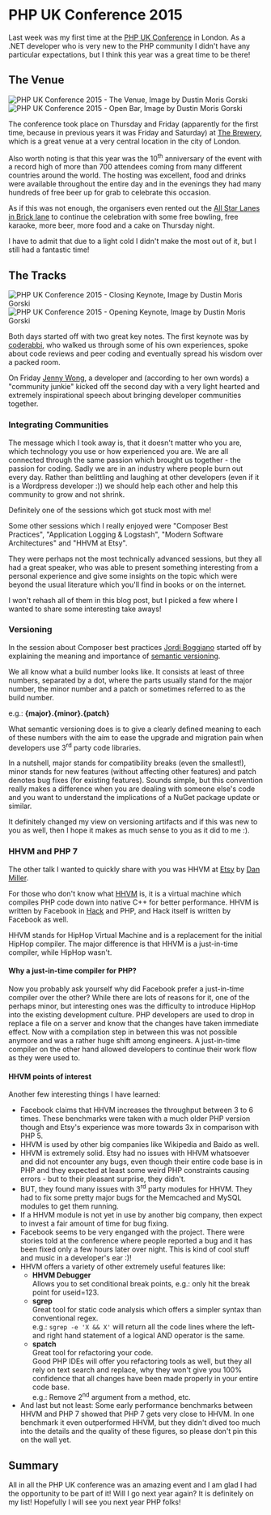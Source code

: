 ﻿<!--
    Tags: php-uk versioning hhvm
    Type: HTML
-->

# PHP UK Conference 2015

<p>Last week was my first time at the <a href="http://phpconference.co.uk/">PHP UK Conference</a> in London. As a .NET developer who is very new to the PHP community I didn't have any particular expectations, but I think this year was a great time to be there!</p>
<h2>The Venue</h2>
<img src="https://cdn.dusted.codes/images/blog-posts/2015-02-26/16626982306_ed7994ed96_o.jpg" alt="PHP UK Conference 2015 - The Venue, Image by Dustin Moris Gorski" class="half-width"><img src="https://cdn.dusted.codes/images/blog-posts/2015-02-26/16445626857_00f842eb7e_o.jpg" alt="PHP UK Conference 2015 - Open Bar, Image by Dustin Moris Gorski" class="half-width">
<p>The conference took place on Thursday and Friday (apparently for the first time, because in previous years it was Friday and Saturday) at <a href="http://www.thebrewery.co.uk/">The Brewery</a>, which is a great venue at a very central location in the city of London.</p>
<p>Also worth noting is that this year was the 10<sup>th</sup> anniversary of the event with a record high of more than 700 attendees coming from many different countries around the world. The hosting was excellent, food and drinks were available throughout the entire day and in the evenings they had many hundreds of free beer up for grab to celebrate this occasion.</p>
<p>As if this was not enough, the organisers even rented out the <a href="http://www.allstarlanes.co.uk/venues/brick-lane/karaoke/">All Star Lanes in Brick lane</a> to continue the celebration with some free bowling, free karaoke, more beer, more food and a cake on Thursday night.</p>
<p>I have to admit that due to a light cold I didn't make the most out of it, but I still had a fantastic time!</p>
<h2>The Tracks</h2>
<img src="https://cdn.dusted.codes/images/blog-posts/2015-02-26/16651908382_77919e91e6_o.jpg" alt="PHP UK Conference 2015 - Closing Keynote, Image by Dustin Moris Gorski" class="half-width"><img src="https://cdn.dusted.codes/images/blog-posts/2015-02-26/16651888422_9c337e1d3f_o.jpg" alt="PHP UK Conference 2015 - Opening Keynote, Image by Dustin Moris Gorski" class="half-width">
<p>Both days started off with two great key notes. The first keynote was by <a href="https://twitter.com/coderabbi">coderabbi</a>, who walked us through some of his own experiences, spoke about code reviews and peer coding and eventually spread his wisdom over a packed room.</p>
<p>On Friday <a href="https://twitter.com/miss_jwo">Jenny Wong</a>, a developer and (according to her own words) a "community junkie" kicked off the second day with a very light hearted and extremely inspirational speech about bringing developer communities together.</p>
<h3>Integrating Communities</h3>
<p>The message which I took away is, that it doesn't matter who you are, which technology you use or how experienced you are. We are all connected through the same passion which brought us together - the passion for coding. Sadly we are in an industry where people burn out every day. Rather than belittling and laughing at other developers (even if it is a Wordpress developer :)) we should help each other and help this community to grow and not shrink.</p>
<p>Definitely one of the sessions which got stuck most with me!</p>
<p>Some other sessions which I really enjoyed were "Composer Best Practices", "Application Logging & Logstash", "Modern Software Architectures" and "HHVM at Etsy".</p>
<p>They were perhaps not the most technically advanced sessions, but they all had a great speaker, who was able to present something interesting from a personal experience and give some insights on the topic which were beyond the usual literature which you'll find in books or on the internet.</p>
<p>I won't rehash all of them in this blog post, but I picked a few where I wanted to share some interesting take aways!</p>
<h3>Versioning</h3>
<p>In the session about Composer best practices <a href="http://seld.be/">Jordi Boggiano</a> started off by explaining the meaning and importance of <a href="http://semver.org">semantic versioning</a>.</p>
<p>We all know what a build number looks like. It consists at least of three numbers, separated by a dot, where the parts usually stand for the major number, the minor number and a patch or sometimes referred to as the build number.</p>
<p>e.g.: <strong>{major}.{minor}.{patch}</strong></p>
<p>What semantic versioning does is to give a clearly defined meaning to each of these numbers with the aim to ease the upgrade and migration pain when developers use 3<sup>rd</sup> party code libraries.</p>
<p>In a nutshell, major stands for compatibility breaks (even the smallest!), minor stands for new features (without affecting other features) and patch denotes bug fixes (for existing features). Sounds simple, but this convention really makes a difference when you are dealing with someone else's code and you want to understand the implications of a NuGet package update or similar.</p>
<p>It definitely changed my view on versioning artifacts and if this was new to you as well, then I hope it makes as much sense to you as it did to me :).</p>
<h3>HHVM and PHP 7</h3>
<p>The other talk I wanted to quickly share with you was HHVM at <a href="https://www.etsy.com/">Etsy</a> by <a href="https://twitter.com/jazzdan">Dan Miller</a>.</p>
<p>For those who don't know what <a href="http://hhvm.com/">HHVM</a> is, it is a virtual machine which compiles PHP code down into native C++ for better performance. HHVM is written by Facebook in <a href="http://hacklang.org/">Hack</a> and PHP, and Hack itself is written by Facebook as well.</p>
<p>HHVM stands for HipHop Virtual Machine and is a replacement for the initial HipHop compiler. The major difference is that HHVM is a just-in-time compiler, while HipHop wasn't.</p>
<h4>Why a just-in-time compiler for PHP?</h4>
<p>Now you probably ask yourself why did Facebook prefer a just-in-time compiler over the other? While there are lots of reasons for it, one of the perhaps minor, but interesting ones was the difficulty to introduce HipHop into the existing development culture. PHP developers are used to drop in replace a file on a server and know that the changes have taken immediate effect. Now with a compilation step in between this was not possible anymore and was a rather huge shift among engineers. A just-in-time compiler on the other hand allowed developers to continue their work flow as they were used to.</p>
<h4>HHVM points of interest</h4>
<p>Another few interesting things I have learned:</p>
<ul>
    <li>Facebook claims that HHVM increases the throughput between 3 to 6 times. These benchmarks were taken with a much older PHP version though and Etsy's experience was more towards 3x in comparison with PHP 5.</li>
    <li>HHVM is used by other big companies like Wikipedia and Baido as well.</li>
    <li>HHVM is extremely solid. Etsy had no issues with HHVM whatsoever and did not encounter any bugs, even though their entire code base is in PHP and they expected at least some weird PHP constraints causing errors - but to their pleasant surprise, they didn't.</li>
    <li>BUT, they found many issues with 3<sup>rd</sup> party modules for HHVM. They had to fix some pretty major bugs for the Memcached and MySQL modules to get them running.</li>
    <li>If a HHVM module is not yet in use by another big company, then expect to invest a fair amount of time for bug fixing.</li>
    <li>Facebook seems to be very enganged with the project. There were stories told at the conference where people reported a bug and it has been fixed only a few hours later over night. This is kind of cool stuff and music in a developer's ear :)!</li>
    <li>
        HHVM offers a variety of other extremely useful features like:
        <ul>
            <li>
                <strong>HHVM Debugger</strong><br />
                Allows you to set conditional break points, e.g.: only hit the break point for useid=123.
            </li>
            <li>
                <strong>sgrep</strong><br />
                Great tool for static code analysis which offers a simpler syntax than conventional regex.<br />
                e.g.: <code>sgrep -e 'X &amp;&amp; X'</code> will return all the code lines where the left- and right hand statement of a logical AND operator is the same.
            </li>
            <li>
                <strong>spatch</strong><br />
                Great tool for refactoring your code.<br />
                Good PHP IDEs will offer you refactoring tools as well, but they all rely on text search and replace, why they won't give you 100% confidence that all changes have been made properly in your entire code base.<br />
                e.g.: Remove 2<sup>nd</sup> argument from a method, etc.
            </li>
        </ul>
    </li>
    <li>And last but not least: Some early performance benchmarks between HHVM and PHP 7 showed that PHP 7 gets very close to HHVM. In one benchmark it even outperformed HHVM, but they didn't dived too much into the details and the quality of these figures, so please don't pin this on the wall yet.</li>
</ul>
<h2>Summary</h2>
<p>All in all the PHP UK conference was an amazing event and I am glad I had the opportunity to be part of it! Will I go next year again? It is definitely on my list! Hopefully I will see you next year PHP folks!</p>